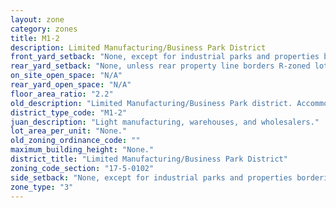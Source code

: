 ```yaml
---
layout: zone
category: zones
title: M1-2
description: Limited Manufacturing/Business Park District
front_yard_setback: "None, except for industrial parks and properties bordering R-zoned lots (see 17-5-0405-A for details)."
rear_yard_setback: "None, unless rear property line borders R-zoned lot&#39;s side or rear property line. Then the minimum setback is 30 ft."
on_site_open_space: "N/A"
rear_yard_open_space: "N/A"
floor_area_ratio: "2.2"
old_description: "Limited Manufacturing/Business Park district. Accommodates low-impact manufacturing, wholesaling, warehousing and distribution activities that occur within enclosed buildings. The district is intended to promote highquality new development and reuse of older industrial buildings."
district_type_code: "M1-2"
juan_description: "Light manufacturing, warehouses, and wholesalers."
lot_area_per_unit: "None."
old_zoning_ordinance_code: ""
maximum_building_height: "None."
district_title: "Limited Manufacturing/Business Park District"
zoning_code_section: "17-5-0102"
side_setback: "None, except for industrial parks and properties bordering R-zoned lots (see 17-5-0405-A for details)."
zone_type: "3"
---
```

